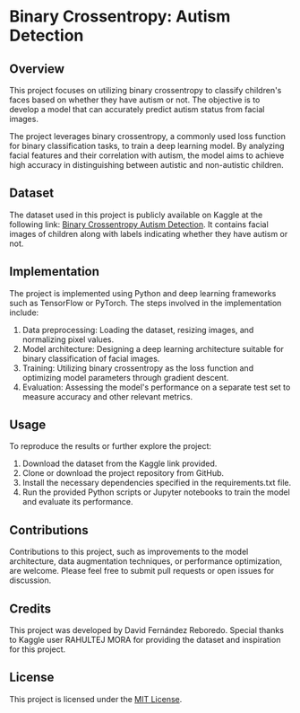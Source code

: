 # Binary Crossentropy: Autism Detection

## Overview

This project focuses on utilizing binary crossentropy to classify children's faces based on whether they have autism or not. The objective is to develop a model that can accurately predict autism status from facial images.

The project leverages binary crossentropy, a commonly used loss function for binary classification tasks, to train a deep learning model. By analyzing facial features and their correlation with autism, the model aims to achieve high accuracy in distinguishing between autistic and non-autistic children.

## Dataset

The dataset used in this project is publicly available on Kaggle at the following link: [Binary Crossentropy Autism Detection](https://www.kaggle.com/code/daferre01/binary-crossentropy-autism-0-8acc?scriptVersionId=177280435). It contains facial images of children along with labels indicating whether they have autism or not. 

## Implementation

The project is implemented using Python and deep learning frameworks such as TensorFlow or PyTorch. The steps involved in the implementation include:

1. Data preprocessing: Loading the dataset, resizing images, and normalizing pixel values.
2. Model architecture: Designing a deep learning architecture suitable for binary classification of facial images.
3. Training: Utilizing binary crossentropy as the loss function and optimizing model parameters through gradient descent.
4. Evaluation: Assessing the model's performance on a separate test set to measure accuracy and other relevant metrics.

## Usage

To reproduce the results or further explore the project:

1. Download the dataset from the Kaggle link provided.
2. Clone or download the project repository from GitHub.
3. Install the necessary dependencies specified in the requirements.txt file.
4. Run the provided Python scripts or Jupyter notebooks to train the model and evaluate its performance.

## Contributions

Contributions to this project, such as improvements to the model architecture, data augmentation techniques, or performance optimization, are welcome. Please feel free to submit pull requests or open issues for discussion.

## Credits

This project was developed by David Fernández Reboredo. Special thanks to Kaggle user RAHULTEJ MORA for providing the dataset and inspiration for this project.

## License

This project is licensed under the [MIT License](LICENSE).
